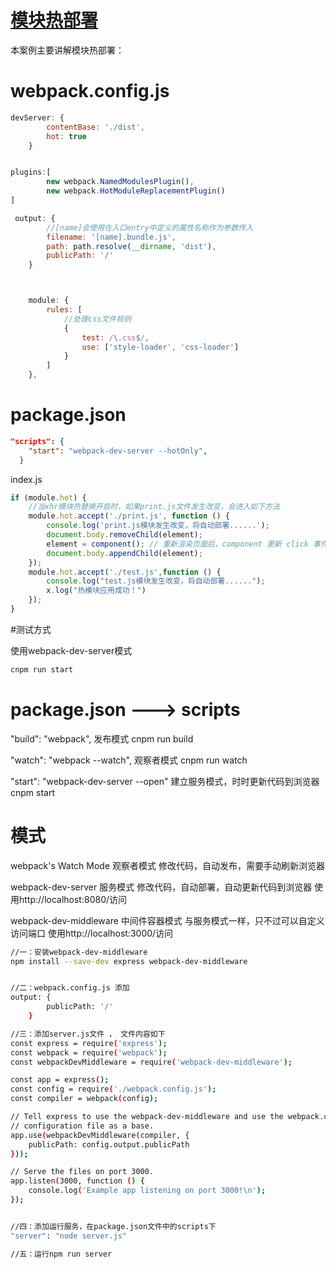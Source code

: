 # [模块热部署](https://doc.webpack-china.org/guides/hot-module-replacement)

本案例主要讲解模块热部署：

# webpack.config.js
```js
devServer: {
        contentBase: './dist',
        hot: true
    }


plugins:[
        new webpack.NamedModulesPlugin(),
        new webpack.HotModuleReplacementPlugin()
]

 output: {
        //[name]会使用在入口entry中定义的属性名称作为参数传入
        filename: '[name].bundle.js',
        path: path.resolve(__dirname, 'dist'),
        publicPath: '/'
    }



    module: {
        rules: [
            //处理css文件规则
            {
                test: /\.css$/,
                use: ['style-loader', 'css-loader']
            }
        ]
    },

```


# package.json 
```json
"scripts": {
    "start": "webpack-dev-server --hotOnly",
  }

```

index.js
```js
if (module.hot) {
    //当xhr模块热替换开启时，如果print.js文件发生改变，会进入如下方法
    module.hot.accept('./print.js', function () {
        console.log('print.js模块发生改变，将自动部署......');
        document.body.removeChild(element);
        element = component(); // 重新渲染页面后，component 更新 click 事件处理
        document.body.appendChild(element);
    });
    module.hot.accept('./test.js',function () {
        console.log("test.js模块发生改变，将自动部署......");
        x.log("热模块应用成功！")
    });
}
```



#测试方式

使用webpack-dev-server模式
```bash
cnpm run start

```





# package.json ---> scripts
  "build": "webpack",                       发布模式 cnpm run build 
  
  "watch": "webpack --watch",               观察者模式 cnpm run watch
  
  "start": "webpack-dev-server --open"      建立服务模式，时时更新代码到浏览器 cnpm start
  
# 模式
  webpack's Watch Mode  观察者模式   修改代码，自动发布，需要手动刷新浏览器
  
  webpack-dev-server    服务模式    修改代码，自动部署，自动更新代码到浏览器 使用http://localhost:8080/访问
  
  webpack-dev-middleware 中间件容器模式 与服务模式一样，只不过可以自定义访问端口 使用http://localhost:3000/访问


  ```bash
  //一：安装webpack-dev-middleware
  npm install --save-dev express webpack-dev-middleware
  
  
  //二：webpack.config.js 添加
  output: {
          publicPath: '/'
      }
  
  //三：添加server.js文件 ， 文件内容如下
  const express = require('express');
  const webpack = require('webpack');
  const webpackDevMiddleware = require('webpack-dev-middleware');
  
  const app = express();
  const config = require('./webpack.config.js');
  const compiler = webpack(config);
  
  // Tell express to use the webpack-dev-middleware and use the webpack.config.js
  // configuration file as a base.
  app.use(webpackDevMiddleware(compiler, {
      publicPath: config.output.publicPath
  }));
  
  // Serve the files on port 3000.
  app.listen(3000, function () {
      console.log('Example app listening on port 3000!\n');
  });
  
  
  //四：添加运行服务，在package.json文件中的scripts下
  "server": "node server.js"
  
  //五：运行npm run server
  
  ```